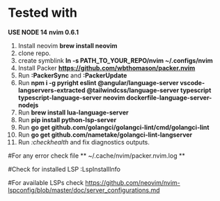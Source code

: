 # Tested with
**USE NODE 14**
**nvim 0.6.1**

1. Install neovim **brew install neovim**
2. clone repo.
3. create symblink **ln -s PATH_TO_YOUR_REPO/nvim ~/.configs/nvim**
4. Install Packer **https://github.com/wbthomason/packer.nvim**
5. Run **:PackerSync** and **:PackerUpdate**
6. Run **npm i -g pyright eslint @angular/language-server vscode-langservers-extracted @tailwindcss/language-server typescript typescript-language-server neovim dockerfile-language-server-nodejs**
7. Run **brew install lua-language-server**
8. Run **pip install python-lsp-server**
8. Run **go get github.com/golangci/golangci-lint/cmd/golangci-lint**
9. Run **go get github.com/nametake/golangci-lint-langserver**
10. Run *:checkhealth* and fix diagnostics outputs.


#For any error check file
** ~/.cache/nvim/packer.nvim.log **

#Check for installed LSP
:LspInstallInfo

#For available LSPs check
https://github.com/neovim/nvim-lspconfig/blob/master/doc/server_configurations.md
